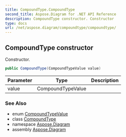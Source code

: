 ```yaml
---
title: CompoundType.CompoundType
second_title: Aspose.Diagram for .NET API Reference
description: CompoundType constructor. Constructor
type: docs
url: /net/aspose.diagram/compoundtype/compoundtype/
---
```

## CompoundType constructor

Constructor.

```csharp
public CompoundType(CompoundTypeValue value)
```

| Parameter | Type | Description |
| --- | --- | --- |
| value | CompoundTypeValue |  |

### See Also

* enum [CompoundTypeValue](../../compoundtypevalue/)
* class [CompoundType](../)
* namespace [Aspose.Diagram](../../compoundtype/)
* assembly [Aspose.Diagram](../../../)



